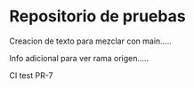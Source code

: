 # Repositorio de pruebas

Creacion de texto para mezclar con main.....

Info adicional para ver rama origen.....

CI test PR-7